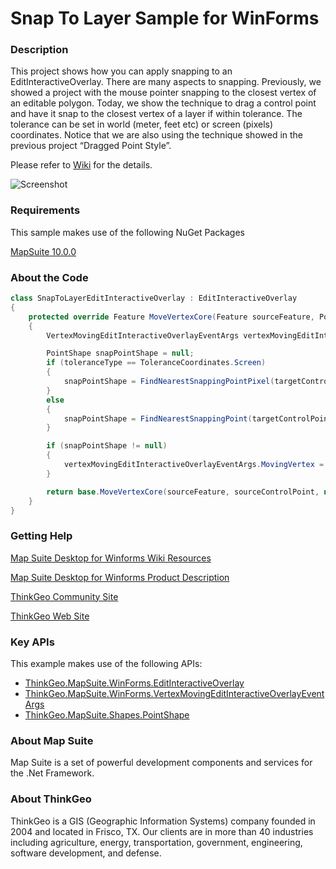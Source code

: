 # Snap To Layer Sample for WinForms

### Description

This project shows how you can apply snapping to an EditInteractiveOverlay. There are many aspects to snapping. Previously, we showed a project with the mouse pointer snapping to the closest vertex of an editable polygon. Today, we show the technique to drag a control point and have it snap to the closest vertex of a layer if within tolerance. The tolerance can be set in world (meter, feet etc) or screen (pixels) coordinates. Notice that we are also using the technique showed in the previous project “Dragged Point Style”.

Please refer to [Wiki](http://wiki.thinkgeo.com/wiki/map_suite_desktop_for_winforms) for the details.

![Screenshot](https://github.com/ThinkGeo/SnapToLayerSample-ForWinForms/blob/master/Screenshot.png)

### Requirements
This sample makes use of the following NuGet Packages

[MapSuite 10.0.0](https://www.nuget.org/packages?q=ThinkGeo)

### About the Code
```csharp
class SnapToLayerEditInteractiveOverlay : EditInteractiveOverlay
{
    protected override Feature MoveVertexCore(Feature sourceFeature, PointShape sourceControlPoint, PointShape targetControlPoint)
    {
        VertexMovingEditInteractiveOverlayEventArgs vertexMovingEditInteractiveOverlayEventArgs = new VertexMovingEditInteractiveOverlayEventArgs(false, sourceFeature, new Vertex(targetControlPoint));

        PointShape snapPointShape = null;
        if (toleranceType == ToleranceCoordinates.Screen)
        {
            snapPointShape = FindNearestSnappingPointPixel(targetControlPoint);
        }
        else
        {
            snapPointShape = FindNearestSnappingPoint(targetControlPoint);
        }

        if (snapPointShape != null)
        {
            vertexMovingEditInteractiveOverlayEventArgs.MovingVertex = new Vertex(snapPointShape);
        }

        return base.MoveVertexCore(sourceFeature, sourceControlPoint, new PointShape(vertexMovingEditInteractiveOverlayEventArgs.MovingVertex));
    }
}
```
### Getting Help

[Map Suite Desktop for Winforms Wiki Resources](http://wiki.thinkgeo.com/wiki/map_suite_desktop_for_winforms)

[Map Suite Desktop for Winforms Product Description](https://thinkgeo.com/ui-controls#desktop-platforms)

[ThinkGeo Community Site](http://community.thinkgeo.com/)

[ThinkGeo Web Site](http://www.thinkgeo.com)

### Key APIs
This example makes use of the following APIs:

- [ThinkGeo.MapSuite.WinForms.EditInteractiveOverlay](http://wiki.thinkgeo.com/wiki/api/thinkgeo.mapsuite.winforms.editinteractiveoverlay)
- [ThinkGeo.MapSuite.WinForms.VertexMovingEditInteractiveOverlayEventArgs](http://wiki.thinkgeo.com/wiki/api/thinkgeo.mapsuite.winforms.vertexmovingeditinteractiveoverlayeventargs)
- [ThinkGeo.MapSuite.Shapes.PointShape](http://wiki.thinkgeo.com/wiki/api/thinkgeo.mapsuite.shapes.pointshape)

### About Map Suite
Map Suite is a set of powerful development components and services for the .Net Framework.

### About ThinkGeo
ThinkGeo is a GIS (Geographic Information Systems) company founded in 2004 and located in Frisco, TX. Our clients are in more than 40 industries including agriculture, energy, transportation, government, engineering, software development, and defense.
